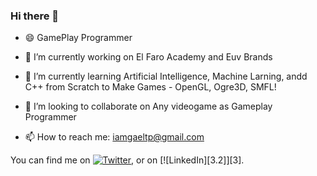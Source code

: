 ### Hi there 👋

- 😄 GamePlay Programmer

- 🔭 I’m currently working on El Faro Academy and Euv Brands
- 🌱 I’m currently learning Artificial Intelligence, Machine Larning, andd C++ from Scratch to Make Games - OpenGL, Ogre3D, SMFL!
- 👯 I’m looking to collaborate on Any videogame as Gameplay Programmer
- 📫 How to reach me: iamgaeltp@gmail.com

You can find me on [![Twitter][1.2]][1], or on [![LinkedIn][3.2]][3].
<!-- Icons -->
[1.2]: http://i.imgur.com/wWzX9uB.png (twitter icon without padding)
[2.2]: https://raw.githubusercontent.com/MartinHeinz/MartinHeinz/master/linkedin-3-16.png (LinkedIn icon without padding)
<!-- Links to your social media accounts -->
[1]: https://twitter.com/iamgaeltpp
[2]: https://www.linkedin.com/in/gael-trevino-prieto-324580182/

